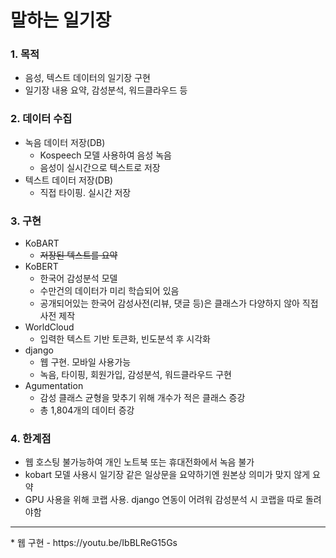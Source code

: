 # 말하는 일기장
### 1. 목적
* 음성, 텍스트 데이터의 일기장 구현
* 일기장 내용 요약, 감성분석, 워드클라우드 등

### 2. 데이터 수집
* 녹음 데이터 저장(DB)
    * Kospeech 모델 사용하여 음성 녹음
    * 음성이 실시간으로 텍스트로 저장
* 텍스트 데이터 저장(DB)
    * 직접 타이핑. 실시간 저장

### 3. 구현
* KoBART
    * ~~저장된 텍스트를 요약~~
* KoBERT
    * 한국어 감성분석 모델
    * 수만건의 데이터가 미리 학습되어 있음
    * 공개되어있는 한국어 감성사전(리뷰, 댓글 등)은 클래스가 다양하지 않아 직접 사전 제작
* WorldCloud
    * 입력한 텍스트 기반 토큰화, 빈도분석 후 시각화
* django
    * 웹 구현. 모바일 사용가능
    * 녹음, 타이핑, 회원가입, 감성분석, 워드클라우드 구현
* Agumentation
    * 감성 클래스 균형을 맞추기 위해 개수가 적은 클래스 증강
    * 총 1,804개의 데이터 증강

### 4. 한계점
* 웹 호스팅 불가능하여 개인 노트북 또는 휴대전화에서 녹음 불가
* kobart 모델 사용시 일기장 같은 일상문을 요약하기엔 원본상 의미가 맞지 않게 요약
* GPU 사용을 위해 코랩 사용. django 연동이 어려워 감성분석 시 코랩을 따로 돌려야함 

<hr/>
* 웹 구현
   - https://youtu.be/IbBLReG15Gs




